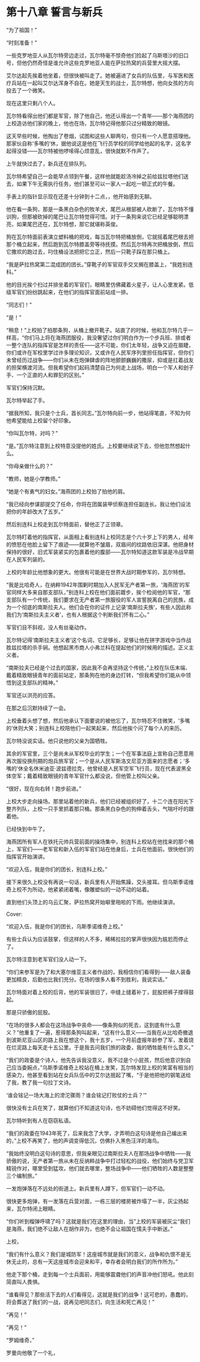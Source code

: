# 第十八章 誓言与新兵



“为了祖国！”

“时刻准备！”

一些克罗地亚人从瓦尔特旁边走过，瓦尔特毫不惊奇他们捡起了乌斯塔沙的旧口号，但他仍然奇怪是谁允许这些克罗地亚人能在萨拉热窝的兵营里大摇大摆。

艾尔达起先挨着他坐着，但很快被叫走了。她被遍进了女兵的队伍里，与军医和医疗兵站在一起叫艾尔达浑身不自在。她是天生的战士，瓦尔特想，他向女孩的方向投去了一个微笑。

现在这里只剩八个人。

瓦尔特看得出他们都是军官，除了他自己，他还认得出一个青年——那个海燕团的上校造访他们家的晚上，他也在场，瓦尔特记得他那只过分精致的眼镜。

这天早些时候，他掏出了卷烟，试图和这些人聊两句，但只有一个人愿意搭理他。那家伙自称‘多嘴的’休，据他说这是他在飞行员学校的同学给他起的名字，这名字起得没错——瓦尔特被他啰嗦得心烦意乱，很快就默不作声了。

上午就快过去了，新兵还在排队列。

瓦尔特希望自己一会能早点领到午餐，这样他就能趁汤冷掉之前给兹拉塔他们送去，如果下午无需执行任务，他们甚至可以一家人一起吃一顿正式的午餐。

手表上的指针显示现在还差十分钟到十二点，，他开始感到无聊。

他在看一条狗，那是一条黑白杂色的牧羊犬，尾巴从根部被人砍断了，瓦尔特不懂训狗，但那被砍掉的尾巴让瓦尔特觉得可惜。对于一条狗来说它已经足够聪明漂亮，如果尾巴还在，瓦尔特想，那它就堪称英俊。

狗在瓦尔特面前表演立塑料桶的把戏，每当瓦尔特把桶放倒，它就摇着尾巴根去把那个桶立起来，然后跑到瓦尔特膝盖旁等待抚摸。然后瓦尔特再次把桶放倒，然后它撒欢的跑过去，叼住桶设法把把它立正，然后一只靴子踩在那只桶上。

“我是萨拉热窝第二混成团的团长。”穿靴子的军官双手交叉搁在膝盖上，“我姓别连科。”

他的目光挨个扫过并排坐着的军官们，眼睛里仿佛藏着火星子，让人心里发紧。低级军官们纷纷跳起来，在他们的指挥官面前站成一排。

“同志们！”

“是！”

“稍息！”上校拍了拍那条狗，从桶上撤开靴子。站直了的时候，他和瓦尔特几乎一样高，“你们马上将在海燕团服役，我没奢望过你们明白作为一个步兵班、排或者一整个连队的指挥官是怎样的责任——这不可能，你们太年轻，战争又迫在眉睫，你们或许在军校里学过许多理论知识，又或许在人民军序列里担任指挥官，但你们未曾经历过战争——你们从未在炮弹肆虐的阵地颤颤巍巍的撒尿，抑或是扛着战友的担架横渡河流。但我希望你们起码清楚自己为何走上战场，明白一个军人和刽子手、一个正直的人和罪犯的区别。”

军官们保持沉默。

瓦尔特举起了手。

“据我所知，我只是个士兵，首长同志。”瓦尔特向前一步，他站得笔直，不知为何他希望能给上校留个好印象。

“你叫瓦尔特，对吗？”

“是。”瓦尔特注意到上校特意没提他的姓氏。上校要继续说下去，但他忽然想起什么。

“你母亲做什么的？”

“教师，她是小学教师。”

“她是个有勇气的妇女。”海燕团的上校拍了拍他的肩。

“我已经向参谋部提交了任命，你将在团属装甲侦察连担任副连长。我让他们设法把你的年龄改大了五岁。”

然后别连科上校走到瓦尔特面前，替他正了正领章。

瓦尔特盯着他的指挥官，从面相上看别连科上校同志是个六十岁上下的男人，经年的愤怒在他脸上留下了痕迹——就算他不皱眉，双眉间的纹路依旧深湛。他把身材保持的很好，旧式军装紧实的包裹着他的腹部——瓦尔特知道这款军装是冷战早期在人民军列装的。

上校的年龄比他想象的更大。他很有可能是在世界大战时期参军的，瓦尔特想。

“我是比哈奇人，在纳粹1942年围剿时期加入人民军无产者第一旅，‘海燕团’的军官同样大多来自那支部队，”别连科上校在他们面前踱步，挨个检阅他的军官，“那支部队有一个传统，我们要求在无产者第一旅服役的军人宣誓脱离自己的民族，成为一个彻底的南斯拉夫人。他们会在你的证件上记录‘南斯拉夫族’，有些人因此称我们为‘南斯拉夫主义者’，也有人根据这个判断我们怀有二心。”

军官们目不斜视，没人有丝毫动作。

瓦尔特记得‘南斯拉夫主义者’这个名词，它足够长，足够让他在拼字游戏中当作战胜兹拉塔的杀手锏。他想起黑市商人小弗兰科在提起他们的时候用的描述。正义主义者。

“南斯拉夫已经是个过去的国家，因此我不会再坚持这个传统，”上校在队伍末端、戴着精致眼镜青年的面前站定，那条狗在他的身边打转，“但我希望你们能从中领悟到这支部队的精神。”

军官还以洪亮的应答。

在那之后沉默持续了一会。

上校垂着头想了想，然后他承认下面要说的被他忘了，瓦尔特忍不住微笑，‘多嘴的’休则大笑；别连科上校陪他们一起笑起来，然后他挨个问了每个人的来历。

瓦尔特没说实话。他只说他的父亲为国牺牲。

其余的军官里，三个是尚未从军校毕业的学生；一个在军事法庭上宣称自己愿意用再次服役换刑期的炮兵旅军官；一个是从人民军斯洛文尼亚方面来的志愿者；‘多嘴的’休全名休米迪亚·波兹德拉克，他曾经是人民军空军飞行员，现在代表波黑全体空军；戴着精致眼镜的青年军官什么都没说，但他管上校叫父亲。

“很好，现在向右转！跑步前进。”

上校大步走向操场。那里站着他的新兵，他们已经被组织好了，十二个连在阳光下整齐列队，上校一只手里抓着那只桶。那条黑白杂色的狗伸着舌头，气喘吁吁的跟着他。

已经快到中午了。

海燕团所有军人在铁托元帅兵营前面的操场集中，别连科上校站在他找来的那个桶上，军官们——老军官和新入伍的军官们站在他身后，士兵在他面前。很快他们的指挥官开始演讲。

“欢迎入伍，我是你们的团长，别连科上校。”

接下来很久上校没有再说一句话，新兵里有人开始焦躁，交头接耳。但乌斯季诺维奇上校不为所动，他紧紧闭着嘴，像雕塑似的一动不动的站着。

直到他们头顶上的乌云汇聚，萨拉热窝开始噼里啪啦的下雨。他继续演讲。





Cover:

“欢迎入伍，我是你们的团长，乌斯季诺维奇上校。”

有些士兵认为应该鼓掌，但这样的人不多，稀稀拉拉的掌声很快因为尴尬而停止了。

瓦尔特注意到老军官们没人动一下。

“你们来参军是为了和大塞尔维亚主义者作战的，我相信你们看得到——敌人装备更加精良，后勤也比我们充分。在场的很多人看不到胜利，我说实话。”

瓦尔特面对着上校的后背，他的军装很旧了，中缝上缝着补丁，屁股把裤子撑得鼓起。

那是只骄傲的屁股。

“在场的很多人都会在这场战争中丧命——像条狗似的死去，这到底有什么意义？”他重复了一遍，惹得那条狗叫起来，“这有什么意义——当我在从比哈奇撤退到波斯尼亚山区的路上我在想这个，我十五岁，一个月前虚报年龄参了军，发着烧在烂泥路上每天走十五公里。于是我去问我们旅的政委，我的牺牲能有什么意义。”

“我们的政委是个诗人，他先告诉我没意义，我不过是个小屁孩，然后他意识到自己应当委婉点，”乌斯季诺维奇上校站在桶上发笑，瓦尔特发现上校的笑富有相当的感染力，他甚至看到站在女兵队伍中的艾尔达抿起了嘴，“于是他把他的钢笔送给了我，教了我一句拉丁文诗。

‘谁会铭记一场大海上的滂沱骤雨？谁会铭记打败仗的士兵？’”

很快没有士兵在笑了，就算他们不知道这句诗，也不妨碍他们觉得这不好笑。

瓦尔特听到有人在窃窃私语。

“我们的政委在1943年死了，后来我念了大学，才弄明白这句诗是他自己编出来的，”上校不再笑了，他的声调变得低沉，仿佛扑入黑色汪洋的海鸟。

“我始终没明白这句诗的意思，但我亲眼见过南斯拉夫人在那场战争中牺牲——我骄傲的说，无产者第一旅从未在反纳粹战争中打过轻松的战役，他们始终与党卫军精锐作对，哪里受到猛攻，他们就去哪里，整场战争中——他们牺牲的人数是整整三个编制旅。”

一发炮弹落在不远处的街道上。新兵里有人蹲下，但军官们一动不动。

很快更多炮弹，有一发落在兵营对面，一栋三层的楼房被炸塌了一半，灰尘扬起来，瓦尔特闭上眼睛。

“你们听到榴弹呼啸了吗？这就是我们在这里的理由，当”上校的军装被灰尘“我们是海燕，我们绝不让敌人在胡作非为，也绝不会让祖国在懦夫手中断送。”

上校，



“我们有什么意义？我们是城防军！这座城市就是我们的意义，战争和仇恨不是无休无止的，总有一天这座城市会迎来和平，幸存者会明白我们的所作所为。”

他走下那个桶，走到每一个士兵面前，用能够震聋他们的声音冲他们怒吼。他此刻简直叫人畏惧。

“谁看得见？那些活下去的人们看得见，这就是我们的战争！这可悲的，愚蠢的，将会葬送了我们的一战，说再见吧同志们，向生活和死亡再见！”



“再见！”

“再见！”





“罗姆维奇，”

罗曼向他敬了一个礼，






